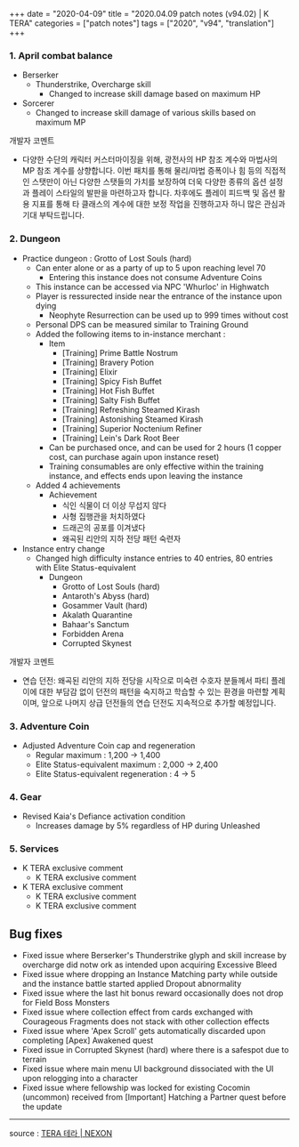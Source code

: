 +++
date = "2020-04-09"
title = "2020.04.09 patch notes (v94.02) | K TERA"
categories = ["patch notes"]
tags = ["2020", "v94", "translation"]
+++

### 1. April combat balance
- Berserker
  - Thunderstrike, Overcharge skill
    - Changed to increase skill damage based on maximum HP
- Sorcerer
  - Changed to increase skill damage of various skills based on maximum MP

개발자 코멘트
- 다양한 수단의 캐릭터 커스터마이징을 위해, 광전사의 HP 참조 계수와 마법사의 MP 참조 계수를 상향합니다. 이번 패치를 통해 물리/마법 증폭이나 힘 등의 직접적인 스탯만이 아닌 다양한 스탯들의 가치를 보장하여 더욱 다양한 종류의 옵션 설정과 플레이 스타일의 발판을 마련하고자 합니다. 차후에도 플레이 피드백 및 옵션 활용 지표를 통해 타 클래스의 계수에 대한 보정 작업을 진행하고자 하니 많은 관심과 기대 부탁드립니다.

### 2. Dungeon
- Practice dungeon : Grotto of Lost Souls (hard)
  - Can enter alone or as a party of up to 5 upon reaching level 70
    - Entering this instance does not consume Adventure Coins
  - This instance can be accessed via NPC 'Whurloc' in Highwatch
  - Player is ressurected inside near the entrance of the instance upon dying
    - Neophyte Resurrection can be used up to 999 times without cost
  - Personal DPS can be measured similar to Training Ground
  - Added the following items to in-instance merchant :
    - Item
      - [Training] Prime Battle Nostrum
      - [Training] Bravery Potion
      - [Training] Elixir
      - [Training] Spicy Fish Buffet
      - [Training] Hot Fish Buffet
      - [Training] Salty Fish Buffet
      - [Training] Refreshing Steamed Kirash
      - [Training] Astonishing Steamed Kirash
      - [Training] Superior Noctenium Refiner
      - [Training] Lein's Dark Root Beer
    - Can be purchased once, and can be used for 2 hours (1 copper cost, can purchase again upon instance reset)
    - Training consumables are only effective within the training instance, and effects ends upon leaving the instance
  - Added 4 achievements
    - Achievement
      - 식인 식물이 더 이상 무섭지 않다
      - 사형 집행관을 처치하였다
      - 드래곤의 공포를 이겨냈다
      - 왜곡된 리안의 지하 전당 패턴 숙련자
- Instance entry change
  - Changed high difficulty instance entries to 40 entries, 80 entries with Elite Status-equivalent
    - Dungeon
      - Grotto of Lost Souls (hard)
      - Antaroth's Abyss (hard)
      - Gosammer Vault (hard)
      - Akalath Quarantine
      - Bahaar's Sanctum
      - Forbidden Arena
      - Corrupted Skynest

개발자 코멘트
- 연습 던전: 왜곡된 리안의 지하 전당을 시작으로 미숙련 수호자 분들께서 파티 플레이에 대한 부담감 없이 던전의 패턴을 숙지하고 학습할 수 있는 환경을 마련할 계획이며, 앞으로 나머지 상급 던전들의 연습 던전도 지속적으로 추가할 예정입니다.

### 3. Adventure Coin
- Adjusted Adventure Coin cap and regeneration
  - Regular maximum : 1,200 -> 1,400
  - Elite Status-equivalent maximum : 2,000 -> 2,400
  - Elite Status-equivalent regeneration : 4 -> 5

### 4. Gear
- Revised Kaia's Defiance activation condition
  - Increases damage by 5% regardless of HP during Unleashed

### 5. Services
- K TERA exclusive comment
  - K TERA exclusive comment
- K TERA exclusive comment
  - K TERA exclusive comment
  - K TERA exclusive comment

## Bug fixes

- Fixed issue where Berserker's Thunderstrike glyph and skill increase by overcharge did notw ork as intended upon acquiring Excessive Bleed
- Fixed issue where dropping an Instance Matching party while outside and the instance battle started applied Dropout abnormality
- Fixed issue where the last hit bonus reward occasionally does not drop for Field Boss Monsters
- Fixed issue where collection effect from cards exchanged with Courageous Fragments does not stack with other collection effects
- Fixed issue where 'Apex Scroll' gets automatically discarded upon completing [Apex] Awakened quest
- Fixed issue in Corrupted Skynest (hard) where there is a safespot due to terrain
- Fixed issue where main menu UI background dissociated with the UI upon relogging into a character
- Fixed issue where fellowship was locked for existing Cocomin (uncommon) received from [Important] Hatching a Partner quest before the update

----

source : [TERA 테라 | NEXON](http://tera.nexon.com/news/update/view.aspx?n4articlesn=434)
